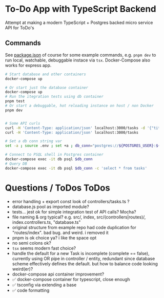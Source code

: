 # To-Do App with TypeScript Backend

Attempt at making a modern TypeScript + Postgres backed micro service API for ToDo's

## Commands

See [package.json](./package.json) of course for some example commands, e.g. `pnpm dev` to run local, watchable, debuggable instace via `tsx`. Docker-Compose also works for express app.

```bash
# Start database and other containers
docker-compose up

# Or start just the database container
docker-compose up
# Run the itegration tests using db container
pnpm test
# Or start a debuggable, hot reloading instance on host / non Docker
pnpm dev


# Some API curls
curl -H 'Content-Type: application/json' localhost:3000/tasks -d '{"title":"Do Homework", "description":"Study for math test"}'
curl -H 'Content-Type: application/json' localhost:3000/tasks

# Set a db conn string var
set -a ; source .env ; set +a ; db_conn="postgres://${POSTGRES_USER}:${POSTGRES_PASSWORD}@localhost:${POSTGRES_PORT}/${POSTGRES_DB}" ; echo $db_conn

# Connect to PSQL shell in Postgres container
docker-compose exec -it db psql $db_conn
# Query DB
docker-compose exec -it db psql $db_conn -c 'select * from tasks'
```

# Questions / ToDos ToDos

- error handling + export const look of controllers/tasks.ts ?
- database.js pool as imported module?
- tests... jest ok for simple integration test of API calls? Mocha?
- file naming & org typical? e.g. src/, index, src/(controllers|routes)/, index.controllers.ts, "database.ts"
- original structure from example repo had code duplication for "routes/index". bad bug. and weird. i removed it
- pnpm is ok choice ya? i like the space opt
- no semi colons ok?
- `tsx` seems modern fast choice?
- handle the default for a new Task is incomplete (complete == false), currently using OR pipe in controller / entity, redundant since database scheme effectively defines the default. but how to balance code looking weird(er)?
- docker-compose api container improvement?
- ✅ docker-compose container for typescript, close enough
- ✅ tsconfig via extending a base
- ✅ code formatting
